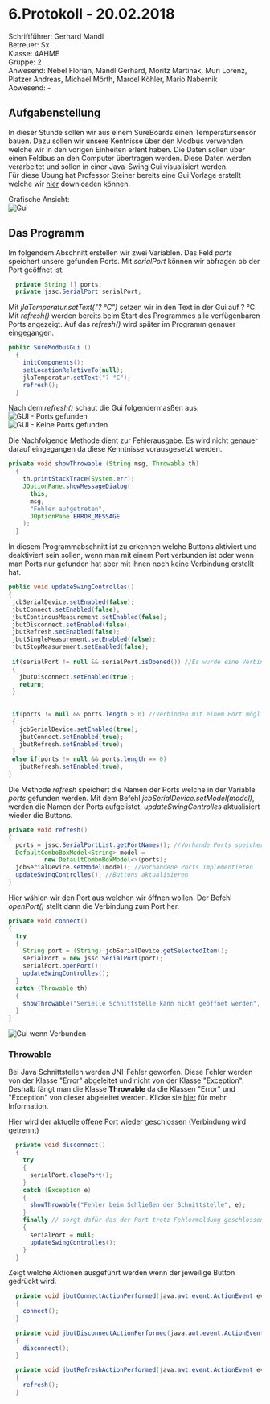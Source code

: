 # 6.Protokoll - 20.02.2018
Schriftführer: Gerhard Mandl  
Betreuer: Sx  
Klasse: 4AHME  
Gruppe: 2  
Anwesend: Nebel Florian, Mandl Gerhard, Moritz Martinak, Muri Lorenz, Platzer Andreas, Michael Mörth, Marcel Köhler, Mario Nabernik    
Abwesend: -

## Aufgabenstellung
In dieser Stunde sollen wir aus einem SureBoards einen Temperatursensor bauen. Dazu sollen wir unsere Kentnisse über den Modbus verwenden welche wir in den vorigen Einheiten erlent haben. Die Daten sollen über einen Feldbus an den Computer übertragen werden. Diese Daten werden verarbeitet und sollen in einer Java-Swing Gui visualisiert werden.  
Für diese Übung hat Professor Steiner bereits eine Gui Vorlage erstellt welche wir [hier](https://www.htl-mechatronik.at/gitweb/me14/?p=sx-la1.git;a=commit;h=25c2c67c9c9868891a75c110045a63687523d105) downloaden können.  

Grafische Ansicht:  
![Gui](https://github.com/HTLMechatronics/m14-la1-sx/blob/mangem13/mangem13/GUI-Temperaturmessung.png)

## Das Programm  

Im folgendem Abschnitt erstellen wir zwei Variablen. Das Feld _ports_ speichert unsere gefunden Ports. Mit _serialPort_ können wir abfragen ob der Port geöffnet ist.    
```java
  private String [] ports;
  private jssc.SerialPort serialPort;
```  

Mit _jlaTemperatur.setText("? °C")_ setzen wir in den Text in der Gui auf ? °C.  
Mit _refresh()_ werden bereits beim Start des Programmes alle verfügenbaren Ports angezeigt. Auf das _refresh()_ wird später im Programm genauer eingegangen.   
```java
public SureModbusGui ()
  {
    initComponents();
    setLocationRelativeTo(null);
    jlaTemperatur.setText("? °C");
    refresh();
  }
```  
Nach dem _refresh()_ schaut die Gui folgendermasßen aus:  
![GUI - Ports gefunden](https://github.com/HTLMechatronics/m14-la1-sx/blob/mangem13/mangem13/Port_Gefunden.png)  
![GUI - Keine Ports gefunden](https://github.com/HTLMechatronics/m14-la1-sx/blob/mangem13/mangem13/Kein_Port_Gefunden.png)

Die Nachfolgende Methode dient zur Fehlerausgabe. Es wird nicht genauer darauf eingegangen da diese Kenntnisse vorausgesetzt werden.  
```java
private void showThrowable (String msg, Throwable th)
  {
    th.printStackTrace(System.err);
    JOptionPane.showMessageDialog(
      this,
      msg,
      "Fehler aufgetreten", 
      JOptionPane.ERROR_MESSAGE
    );
  }
  ```  
  
  In diesem Programmabschnitt ist zu erkennen welche Buttons aktiviert und deaktiviert sein sollen, wenn man mit einem Port verbunden ist oder wenn man Ports nur gefunden hat aber mit ihnen noch keine Verbindung erstellt hat.  
   ```java
  public void updateSwingControlles()
  {
    jcbSerialDevice.setEnabled(false);
    jbutConnect.setEnabled(false);
    jbutContinousMeasurement.setEnabled(false);
    jbutDisconnect.setEnabled(false);
    jbutRefresh.setEnabled(false);
    jbutSingleMeasurement.setEnabled(false);
    jbutStopMeasurement.setEnabled(false);
    
    if(serialPort != null && serialPort.isOpened()) //Es wurde eine Verbindung mit einem Port erstellt -> Trennen möglich
    {
      jbutDisconnect.setEnabled(true);
      return;
    }
      
    
    if(ports != null && ports.length > 0) //Verbinden mit einem Port möglich
    {
      jcbSerialDevice.setEnabled(true);
      jbutConnect.setEnabled(true);
      jbutRefresh.setEnabled(true);
    }
    else if(ports != null && ports.length == 0)
      jbutRefresh.setEnabled(true);
  }
  ```
  
  Die Methode _refresh_ speichert die Namen der Ports welche in der Variable _ports_ gefunden werden. Mit dem Befehl _jcbSerialDevice.setModel(model)_, werden die Namen der Ports aufgelistet. 
_updateSwingControlles_ aktualisiert wieder die Buttons.
  ```java
  private void refresh()
  {
    ports = jssc.SerialPortList.getPortNames(); //Vorhande Ports speichern
    DefaultComboBoxModel<String> model = 
            new DefaultComboBoxModel<>(ports); 
    jcbSerialDevice.setModel(model); //Vorhandene Ports implementieren
    updateSwingControlles(); //Buttons aktualisieren
  }
  ```
  
  
Hier wählen wir den Port aus welchen wir öffnen wollen. Der Befehl _openPort()_ stellt dann die Verbindung zum Port her. 
  ```java
private void connect()
  {
    try
    {
      String port = (String) jcbSerialDevice.getSelectedItem();
      serialPort = new jssc.SerialPort(port);
      serialPort.openPort();
      updateSwingControlles();
    }
    catch (Throwable th)
    {
      showThrowable("Serielle Schnittstelle kann nicht geöffnet werden", th);
    }    
  }
  ```
  ![Gui wenn Verbunden](https://github.com/HTLMechatronics/m14-la1-sx/blob/mangem13/mangem13/Port_Verbunden.png)
  
  ### Throwable
  Bei Java Schnittstellen werden JNI-Fehler geworfen. Diese Fehler werden von der Klasse "Error" abgeleitet und nicht von der Klasse "Exception". Deshalb fängt man die Klasse __Throwable__ da die Klassen "Error" und "Exception" von dieser abgeleitet werden.
Klicke sie [hier](https://docs.oracle.com/javase/7/docs/api/java/lang/Throwable.html) für mehr Information.  



Hier wird der aktuelle offene Port wieder geschlossen (Verbindung wird getrennt)
```java
  private void disconnect()
  {
    try
    {
      serialPort.closePort();
    }
    catch (Exception e)
    {
      showThrowable("Fehler beim Schließen der Schnittstelle", e);
    }
    finally // sorgt dafür das der Port trotz Fehlermeldung geschlossen wird
    {
      serialPort = null;
      updateSwingControlles();
    }
  }
```  


Zeigt welche Aktionen ausgeführt werden wenn der jeweilige Button gedrückt wird.  
```java
  private void jbutConnectActionPerformed(java.awt.event.ActionEvent evt)                                            
  {                                                
    connect();
  }                                           

  private void jbutDisconnectActionPerformed(java.awt.event.ActionEvent evt)                                               
  {                                                   
    disconnect();
  }                                              

  private void jbutRefreshActionPerformed(java.awt.event.ActionEvent evt)                                            
  {                                                
    refresh();
  }                                           
```

  
